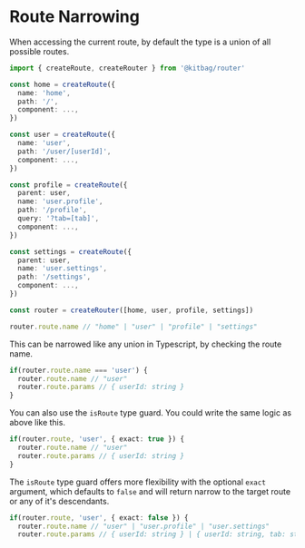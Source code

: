 # Route Narrowing

When accessing the current route, by default the type is a union of all possible routes.

```ts
import { createRoute, createRouter } from '@kitbag/router'

const home = createRoute({
  name: 'home',
  path: '/',
  component: ...,
})

const user = createRoute({
  name: 'user',
  path: '/user/[userId]',
  component: ...,
})

const profile = createRoute({
  parent: user,
  name: 'user.profile',
  path: '/profile',
  query: '?tab=[tab]',
  component: ...,
})

const settings = createRoute({
  parent: user,
  name: 'user.settings',
  path: '/settings',
  component: ...,
})

const router = createRouter([home, user, profile, settings])

router.route.name // "home" | "user" | "profile" | "settings"
```

This can be narrowed like any union in Typescript, by checking the route name.

```ts
if(router.route.name === 'user') {
  router.route.name // "user"
  router.route.params // { userId: string }
}
```

You can also use the `isRoute` type guard. You could write the same logic as above like this.

```ts
if(router.route, 'user', { exact: true }) {
  router.route.name // "user"
  router.route.params // { userId: string }
}
```

The `isRoute` type guard offers more flexibility with the optional `exact` argument, which defaults to `false` and will return narrow to the target route or any of it's descendants. 

```ts
if(router.route, 'user', { exact: false }) {
  router.route.name // "user" | "user.profile" | "user.settings"
  router.route.params // { userId: string } | { userId: string, tab: string }
